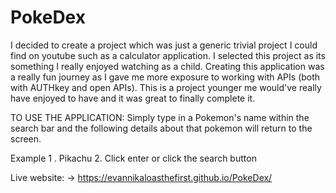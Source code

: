# PokeDex

I decided to create a project which was just a generic trivial project I could find on youtube such as a calculator application. I selected this project as its something I really enjoyed watching as a child. Creating this application was a really fun journey as I gave me more exposure to working with APIs (both with AUTHkey and open APIs). This is a project younger me would've really have enjoyed to have and it was great to finally complete it.


TO USE THE APPLICATION:
Simply type in a Pokemon's name within the search bar and the following details about that pokemon will return to the screen.

Example 
1 . Pikachu
2. Click enter or click the search button

Live website: -> 
https://evannikaloasthefirst.github.io/PokeDex/

